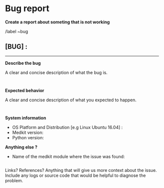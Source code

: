 
# Bug report
**Create a report about someting that is not working**

/label ~bug

## [BUG] : 
<!--

### **Is there an existing issue for this?**
Please search to see if an issue already exist for the bug you encountered: [medkit Issues](https://github.com/TeamHeka/medkit/issues)

-->
---
**Describe the bug**

A clear and concise description of what the bug is.

```


```

**Expected behavior**

A clear and concise description of what you expected to happen.

```


```

**System information**

- OS Platform and Distribution [e.g Linux Ubuntu 16.04] :
- Medkit version: 
- Python version:

**Anything else ?**

- Name of the medkit module where the issue was found:
  ```
  
  ```

Links? References? Anything that will give us more context about the issue. Include any logs or source code that would be helpful to diagnose the problem.
